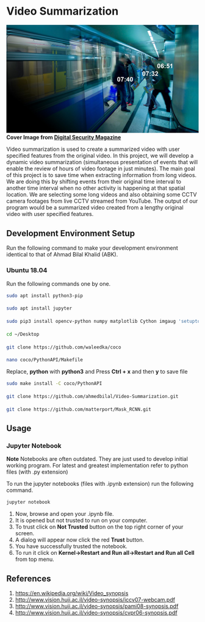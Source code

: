 # Video Summarization
![Video Summarization](Resources/cover.jpg)
**Cover Image from [Digital Security Magazine](https://www.digitalsecuritymagazine.com)**

Video summarization is used to create a summarized video with user specified features from the original video. In this project, we will develop a dynamic video summarization (simultaneous presentation of events that will enable the review of hours of video footage in just minutes). The main goal of this project is to save time when extracting information from long videos. We are doing this by shifting events from their original time interval to another time interval when no other activity is happening at that spatial location. We are selecting some long videos and also obtaining some CCTV camera footages from live CCTV streamed from YouTube. The output of our program would be a summarized video created from a lengthy original video with user specified features. 


## Development Environment Setup
Run the following command to make your development environment identical to that of Ahmad Bilal Khalid (ABK).
### Ubuntu 18.04

Run the following commands one by one.
```bash
sudo apt install python3-pip

sudo apt install jupyter

sudo pip3 install opencv-python numpy matplotlib Cython imgaug 'setuptools<=39.1.0' wheel

cd ~/Desktop

git clone https://github.com/waleedka/coco

nano coco/PythonAPI/Makefile
```
Replace, **python** with **python3** and Press **Ctrl + x** and then **y** to save file
```bash
sudo make install -C coco/PythonAPI

git clone https://github.com/ahmedbilal/Video-Summarization.git

git clone https://github.com/matterport/Mask_RCNN.git
```

## Usage
### Jupyter Notebook
**Note** Notebooks are often outdated. They are just used to develop initial working program. For latest and greatest implementation refer to python files (with .py extension)


To run the jupyter notebooks (files with .ipynb extension) run the following command.

```bash
jupyter notebook
```

1. Now, browse and open your .ipynb file.
2. It is opened but not trusted to run on your computer.
3. To trust click on **Not Trusted** button on the top right corner of your screen.
4. A dialog will appear now click the red **Trust** button.
5. You have successfully trusted the notebook.
6. To run it click on **Kernel->Restart and Run all->Restart and Run all Cell** from top menu.

## References
1. https://en.wikipedia.org/wiki/Video_synopsis
2. http://www.vision.huji.ac.il/video-synopsis/iccv07-webcam.pdf
3. http://www.vision.huji.ac.il/video-synopsis/pami08-synopsis.pdf
4. http://www.vision.huji.ac.il/video-synopsis/cvpr06-synopsis.pdf
